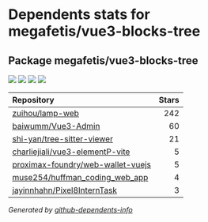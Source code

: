 # Dependents stats for megafetis/vue3-blocks-tree

## Package megafetis/vue3-blocks-tree

[![](https://img.shields.io/static/v1?label=Used%20by&message=7&color=informational&logo=slickpic)](https://github.com/megafetis/vue3-blocks-tree/network/dependents)
[![](https://img.shields.io/static/v1?label=Used%20by%20(public)&message=7&color=informational&logo=slickpic)](https://github.com/megafetis/vue3-blocks-tree/network/dependents)
[![](https://img.shields.io/static/v1?label=Used%20by%20(private)&message=-7&color=informational&logo=slickpic)](https://github.com/megafetis/vue3-blocks-tree/network/dependents)
[![](https://img.shields.io/static/v1?label=Used%20by%20(stars)&message=91&color=informational&logo=slickpic)](https://github.com/megafetis/vue3-blocks-tree/network/dependents)

| Repository | Stars  |
| :--------  | -----: |
|[zuihou/lamp-web](https://github.com/zuihou/lamp-web) | 242 |
|[baiwumm/Vue3-Admin](https://github.com/baiwumm/Vue3-Admin) | 60 |
|[shi-yan/tree-sitter-viewer](https://github.com/shi-yan/tree-sitter-viewer) | 21 |
|[charliejiali/vue3-elementP-vite](https://github.com/charliejiali/vue3-elementP-vite) | 5 |
|[proximax-foundry/web-wallet-vuejs](https://github.com/proximax-foundry/web-wallet-vuejs) | 5 |
|[muse254/huffman_coding_web_app](https://github.com/muse254/huffman_coding_web_app) | 4 |
|[jayinnhahn/Pixel8InternTask](https://github.com/jayinnhahn/Pixel8InternTask) | 3 |

_Generated by [github-dependents-info](https://github.com/nvuillam/github-dependents-info)_